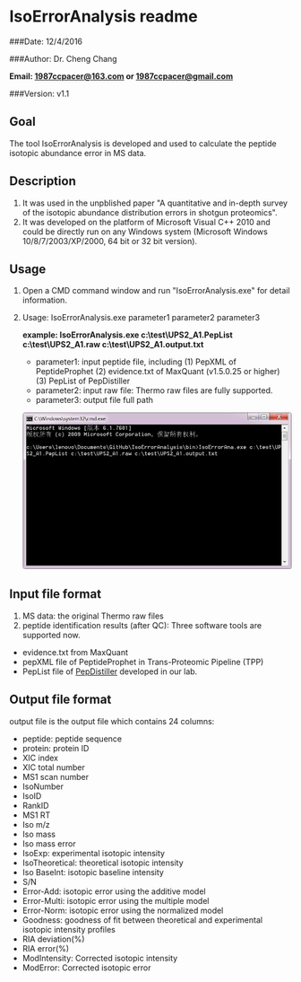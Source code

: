 # IsoErrorAnalysis readme

###Date: 12/4/2016

###Author: Dr. Cheng Chang 

**Email: 1987ccpacer@163.com or 1987ccpacer@gmail.com**

###Version: v1.1

## Goal
The tool IsoErrorAnalysis is developed and used to calculate the peptide isotopic abundance error in MS data.

## Description
1. It was used in the unpblished paper "A quantitative and in-depth survey of the isotopic abundance distribution errors in shotgun proteomics".
2. It was developed on the platform of Microsoft Visual C++ 2010 and could be directly run on any Windows system (Microsoft Windows 10/8/7/2003/XP/2000, 64 bit or 32 bit version).


## Usage

1. Open a CMD command window and run "IsoErrorAnalysis.exe" for detail information.
2. Usage: IsoErrorAnalysis.exe parameter1 parameter2 parameter3
	
	**example: IsoErrorAnalysis.exe c:\test\UPS2_A1.PepList c:\test\UPS2_A1.raw c:\test\UPS2_A1.output.txt**

	- parameter1: input peptide file, including (1) PepXML of PeptideProphet (2) evidence.txt of MaxQuant (v1.5.0.25 or higher) (3) PepList of PepDistiller
	- parameter2: input raw file: Thermo raw files are fully supported.
	- parameter3: output file full path

	![Screenshot](https://raw.githubusercontent.com/PHOENIXcenter/IsoErrorAnalysis/master/MarkDownPicture/IsoErrorAnalysis_screenshot.jpg)

## Input file format
1. MS data: the original Thermo raw files
2. peptide identification results (after QC): Three software tools are supported now.

- evidence.txt from MaxQuant
- pepXML file of PeptideProphet in Trans-Proteomic Pipeline (TPP)
- PepList file of [PepDistiller](http://www.ncbi.nlm.nih.gov/pubmed/22623377) developed in our lab.

## Output file format
output file is the output file which contains 24 columns:

- peptide: peptide sequence
- protein: protein ID
- XIC index
- XIC total number
- MS1 scan number
- IsoNumber
- IsoID
- RankID
- MS1 RT
- Iso m/z
- Iso mass
- Iso mass error
- IsoExp: experimental isotopic intensity
- IsoTheoretical: theoretical isotopic intensity
- Iso BaseInt: isotopic baseline intensity
- S/N
- Error-Add: isotopic error using the additive model
- Error-Multi: isotopic error using the multiple model
- Error-Norm: isotopic error using the normalized model
- Goodness: goodness of fit between theoretical and experimental isotopic intensity profiles
- RIA deviation(%)
- RIA error(%)
- ModIntensity: Corrected isotopic intensity
- ModError: Corrected isotopic error


